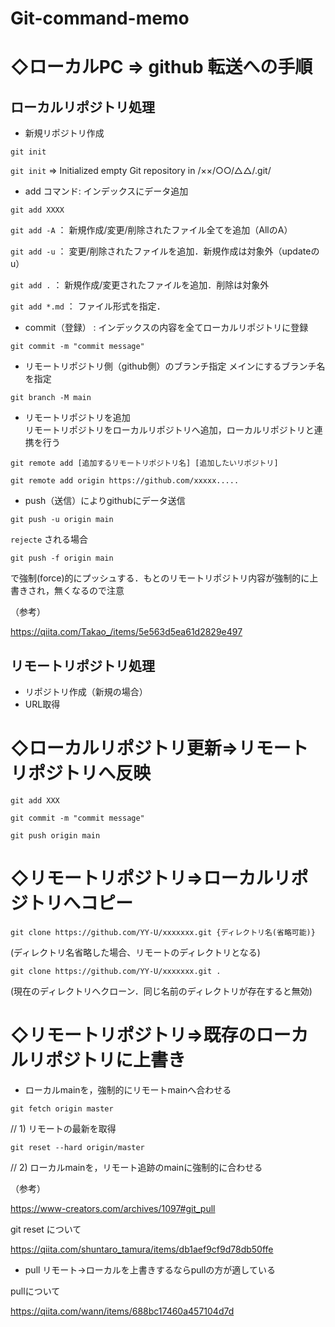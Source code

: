 # Git-command-memo

# ◇ローカルPC ⇒ github 転送への手順
## ローカルリポジトリ処理
- 新規リポジトリ作成
```
git init
```
`git init` ⇒ Initialized empty Git repository in /××/○○/△△/.git/

- add コマンド: インデックスにデータ追加
```
git add XXXX
```
`git add -A` ： 新規作成/変更/削除されたファイル全てを追加（AllのA）

`git add -u` ： 変更/削除されたファイルを追加．新規作成は対象外（updateのu）

`git add .`  ： 新規作成/変更されたファイルを追加．削除は対象外

`git add *.md` ： ファイル形式を指定．

- commit（登録） : インデックスの内容を全てローカルリポジトリに登録
```
git commit -m "commit message"
```

- リモートリポジトリ側（github側）のブランチ指定
メインにするブランチ名を指定
```
git branch -M main
```

- リモートリポジトリを追加  
リモートリポジトリをローカルリポジトリへ追加，ローカルリポジトリと連携を行う
```
git remote add [追加するリモートリポジトリ名] [追加したいリポジトリ]
```
```
git remote add origin https://github.com/xxxxx.....
```

- push（送信）によりgithubにデータ送信
```
git push -u origin main
```

`rejecte` される場合
```
git push -f origin main
```
で強制(force)的にプッシュする．もとのリモートリポジトリ内容が強制的に上書きされ，無くなるので注意

（参考）

https://qiita.com/Takao_/items/5e563d5ea61d2829e497

## リモートリポジトリ処理

- リポジトリ作成（新規の場合）
- URL取得

# ◇ローカルリポジトリ更新⇒リモートリポジトリへ反映
```
git add XXX
```
```
git commit -m "commit message"
```
```
git push origin main
```

# ◇リモートリポジトリ⇒ローカルリポジトリへコピー
```
git clone https://github.com/YY-U/xxxxxxx.git {ディレクトリ名(省略可能)}
```
(ディレクトリ名省略した場合、リモートのディレクトリとなる)
```
git clone https://github.com/YY-U/xxxxxxx.git .
```
(現在のディレクトリへクローン．同じ名前のディレクトリが存在すると無効)


# ◇リモートリポジトリ⇒既存のローカルリポジトリに上書き
- ローカルmainを，強制的にリモートmainへ合わせる

```
git fetch origin master
```
// 1) リモートの最新を取得
```
git reset --hard origin/master
```
// 2) ローカルmainを，リモート追跡のmainに強制的に合わせる

（参考）

https://www-creators.com/archives/1097#git_pull

git reset について

https://qiita.com/shuntaro_tamura/items/db1aef9cf9d78db50ffe

- pull
リモート→ローカルを上書きするならpullの方が適している

pullについて

https://qiita.com/wann/items/688bc17460a457104d7d
